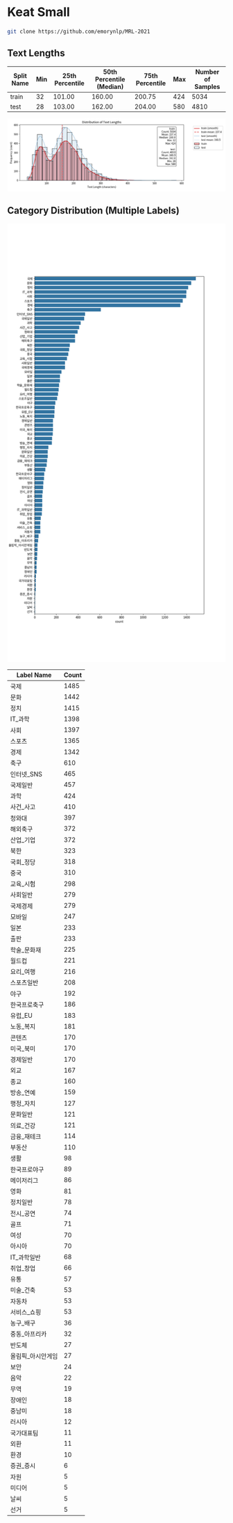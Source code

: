 # Keat Small

```bash
git clone https://github.com/emorynlp/MRL-2021
```

## Text Lengths

| Split Name | Min | 25th Percentile | 50th Percentile (Median) | 75th Percentile | Max | Number of Samples |
|------------|-----|-----------------|--------------------------|-----------------|-----|-------------------|
| train | 32 | 101.00 | 160.00 | 200.75 | 424 | 5034 |
| test | 28 | 103.00 | 162.00 | 204.00 | 580 | 4810 |


![Text Lengths](assets/text_lengths.png)


## Category Distribution (Multiple Labels)

![Category Distribution](assets/category_distribution.png)

| Label Name | Count |
|------------|--------|
| 국제 | 1485 |
| 문화 | 1442 |
| 정치 | 1415 |
| IT_과학 | 1398 |
| 사회 | 1397 |
| 스포츠 | 1365 |
| 경제 | 1342 |
| 축구 | 610 |
| 인터넷_SNS | 465 |
| 국제일반 | 457 |
| 과학 | 424 |
| 사건_사고 | 410 |
| 청와대 | 397 |
| 해외축구 | 372 |
| 산업_기업 | 372 |
| 북한 | 323 |
| 국회_정당 | 318 |
| 중국 | 310 |
| 교육_시험 | 298 |
| 사회일반 | 279 |
| 국제경제 | 279 |
| 모바일 | 247 |
| 일본 | 233 |
| 출판 | 233 |
| 학술_문화재 | 225 |
| 월드컵 | 221 |
| 요리_여행 | 216 |
| 스포츠일반 | 208 |
| 야구 | 192 |
| 한국프로축구 | 186 |
| 유럽_EU | 183 |
| 노동_복지 | 181 |
| 콘텐츠 | 170 |
| 미국_북미 | 170 |
| 경제일반 | 170 |
| 외교 | 167 |
| 종교 | 160 |
| 방송_연예 | 159 |
| 행정_자치 | 127 |
| 문화일반 | 121 |
| 의료_건강 | 121 |
| 금융_재테크 | 114 |
| 부동산 | 110 |
| 생활 | 98 |
| 한국프로야구 | 89 |
| 메이저리그 | 86 |
| 영화 | 81 |
| 정치일반 | 78 |
| 전시_공연 | 74 |
| 골프 | 71 |
| 여성 | 70 |
| 아시아 | 70 |
| IT_과학일반 | 68 |
| 취업_창업 | 66 |
| 유통 | 57 |
| 미술_건축 | 53 |
| 자동차 | 53 |
| 서비스_쇼핑 | 53 |
| 농구_배구 | 36 |
| 중동_아프리카 | 32 |
| 반도체 | 27 |
| 올림픽_아시안게임 | 27 |
| 보안 | 24 |
| 음악 | 22 |
| 무역 | 19 |
| 장애인 | 18 |
| 중남미 | 18 |
| 러시아 | 12 |
| 국가대표팀 | 11 |
| 외환 | 11 |
| 환경 | 10 |
| 증권_증시 | 6 |
| 자원 | 5 |
| 미디어 | 5 |
| 날씨 | 5 |
| 선거 | 5 |
